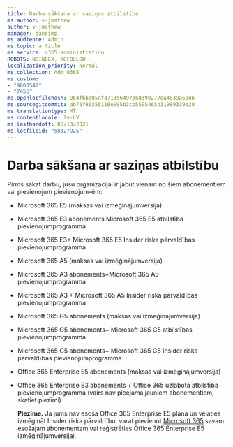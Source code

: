 ```yaml
---
title: Darba sākšana ar saziņas atbilstību
ms.author: v-jmathew
author: v-jmathew
manager: dansimp
ms.audience: Admin
ms.topic: article
ms.service: o365-administration
ROBOTS: NOINDEX, NOFOLLOW
localization_priority: Normal
ms.collection: Adm_O365
ms.custom:
- "9000549"
- "7456"
ms.openlocfilehash: 9b4fbba05af371356497b68399277da4539a50db
ms.sourcegitcommit: ab75f66355116e995b3cb5505465b31989339e28
ms.translationtype: MT
ms.contentlocale: lv-LV
ms.lasthandoff: 08/13/2021
ms.locfileid: "58327925"
---
```

# <a name="get-started-with-communication-compliance"></a>Darba sākšana ar saziņas atbilstību

Pirms sākat darbu, jūsu organizācijai ir jābūt vienam no šiem abonementiem vai pievienojum pievienojum-ēm:

* Microsoft 365 E5 (maksas vai izmēģinājumversija)
* Microsoft 365 E3 abonements Microsoft 365 E5 atbilstība pievienojumprogramma
* Microsoft 365 E3+ Microsoft 365 E5 Insider riska pārvaldības pievienojumprogramma
* Microsoft 365 A5 (maksas vai izmēģinājumversija)
* Microsoft 365 A3 abonements+Microsoft 365 A5-pievienojumprogramma
* Microsoft 365 A3 + Microsoft 365 A5 Insider riska pārvaldības pievienojumprogramma
* Microsoft 365 G5 abonements (maksas vai izmēģinājumversija)
* Microsoft 365 G5 abonements+ Microsoft 365 G5 atbilstības pievienojumprogramma
* Microsoft 365 G5 abonements+ Microsoft 365 G5 Insider riska pārvaldības pievienojumprogramma
* Office 365 Enterprise E5 abonements (maksas vai izmēģinājumversija)
* Office 365 Enterprise E3 abonements + Office 365 uzlabotā atbilstība pievienojumprogramma (vairs nav pieejama jauniem abonementiem, skatiet piezīmi)

    **Piezīme.** Ja jums nav esoša Office 365 Enterprise E5 plāna un vēlaties izmēģināt Insider riska pārvaldību, varat pievienot [Microsoft 365](https://go.microsoft.com/fwlink/?linkid=2130508) savam esošajam abonementam vai reģistrēties Office 365 Enterprise E5 izmēģinājumversijai.
